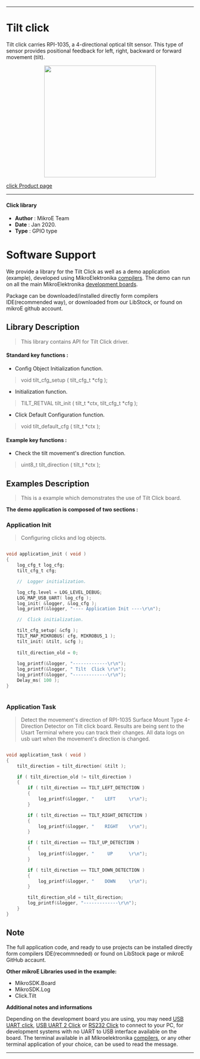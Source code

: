 

---
# Tilt click

Tilt click carries RPI-1035, a 4-directional optical tilt sensor. This type of sensor provides positional feedback for left, right, backward or forward movement (tilt).

<p align="center">
  <img src="https://download.mikroe.com/images/click_for_ide/tilt_click.png" height=300px>
</p>

[click Product page](<https://www.mikroe.com/tilt-click>)

---


#### Click library 

- **Author**        : MikroE Team
- **Date**          : Jan 2020.
- **Type**          : GPIO type


# Software Support

We provide a library for the Tilt Click 
as well as a demo application (example), developed using MikroElektronika 
[compilers](https://shop.mikroe.com/compilers). 
The demo can run on all the main MikroElektronika [development boards](https://shop.mikroe.com/development-boards).

Package can be downloaded/installed directly form compilers IDE(recommended way), or downloaded from our LibStock, or found on mikroE github account. 

## Library Description

> This library contains API for Tilt Click driver.

#### Standard key functions :

- Config Object Initialization function.
> void tilt_cfg_setup ( tilt_cfg_t *cfg ); 
 
- Initialization function.
> TILT_RETVAL tilt_init ( tilt_t *ctx, tilt_cfg_t *cfg );

- Click Default Configuration function.
> void tilt_default_cfg ( tilt_t *ctx );


#### Example key functions :

- Check the tilt movement's direction function.
> uint8_t tilt_direction ( tilt_t *ctx );
 
## Examples Description

> 
> This is a example which demonstrates the use of Tilt Click board.
> 

**The demo application is composed of two sections :**

### Application Init 

>
> Configuring clicks and log objects.
> 

```c

void application_init ( void )
{
    log_cfg_t log_cfg;
    tilt_cfg_t cfg;

    //  Logger initialization.

    log_cfg.level = LOG_LEVEL_DEBUG;
    LOG_MAP_USB_UART( log_cfg );
    log_init( &logger, &log_cfg );
    log_printf(&logger, "---- Application Init ----\r\n");

    //  Click initialization.

    tilt_cfg_setup( &cfg );
    TILT_MAP_MIKROBUS( cfg, MIKROBUS_1 );
    tilt_init( &tilt, &cfg );
    
    tilt_direction_old = 0;
    
    log_printf(&logger, "-------------\r\n");
    log_printf(&logger, " Tilt  Click \r\n");
    log_printf(&logger, "-------------\r\n");
    Delay_ms( 100 );
}
  
```

### Application Task

>
> Detect the movement's direction 
> of RPI-1035 Surface Mount Type 4-Direction Detector on Tilt click board.
> Results are being sent to the Usart Terminal where you can track their changes.
> All data logs on usb uart when the movement's direction is changed.
> 

```c

void application_task ( void )
{
    tilt_direction = tilt_direction( &tilt );

    if ( tilt_direction_old != tilt_direction )
    {
        if ( tilt_direction == TILT_LEFT_DETECTION )
        {
            log_printf(&logger, "    LEFT     \r\n");
        }

        if ( tilt_direction == TILT_RIGHT_DETECTION )
        {
            log_printf(&logger, "    RIGHT    \r\n");
        }

        if ( tilt_direction == TILT_UP_DETECTION )
        {
            log_printf(&logger, "     UP      \r\n");
        }

        if ( tilt_direction == TILT_DOWN_DETECTION )
        {
            log_printf(&logger, "    DOWN     \r\n");
        }

        tilt_direction_old = tilt_direction;
        log_printf(&logger, "-------------\r\n");
    }
} 

```

## Note


The full application code, and ready to use projects can be  installed directly form compilers IDE(recommneded) or found on LibStock page or mikroE GitHub accaunt.

**Other mikroE Libraries used in the example:** 

- MikroSDK.Board
- MikroSDK.Log
- Click.Tilt

**Additional notes and informations**

Depending on the development board you are using, you may need 
[USB UART click](https://shop.mikroe.com/usb-uart-click), 
[USB UART 2 Click](https://shop.mikroe.com/usb-uart-2-click) or 
[RS232 Click](https://shop.mikroe.com/rs232-click) to connect to your PC, for 
development systems with no UART to USB interface available on the board. The 
terminal available in all Mikroelektronika 
[compilers](https://shop.mikroe.com/compilers), or any other terminal application 
of your choice, can be used to read the message.



---

